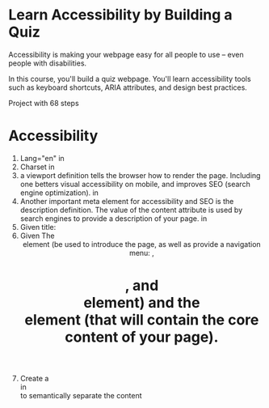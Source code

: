 # Learn Accessibility by Building a Quiz

Accessibility is making your webpage easy for all people to use – even people with disabilities.

In this course, you'll build a quiz webpage. You'll learn accessibility tools such as keyboard shortcuts, ARIA attributes, and design best practices.

Project with 68 steps

# Accessibility
1. Lang="en" in <html>
2. Charset in <meta charset="UTF-8">
3. a viewport definition tells the browser how to render the page. Including one betters visual accessibility on mobile, and improves SEO (search engine optimization). in <meta name="viewport" content="width=device-width, initial-scale=1.0">
4. Another important meta element for accessibility and SEO is the description definition. The value of the content attribute is used by search engines to provide a description of your page. in <meta name="description" content="Lear html accessibility quiz">
5. Given title: <title>Accessibility: Building a Quiz</title>
6. Given The <header> element (be used to introduce the page, as well as provide a navigation menu:  <img>, <h1>, and <nav> element) and the <main> element (that will contain the core content of your page).
7. Create a <section> in <form> to semantically separate the content